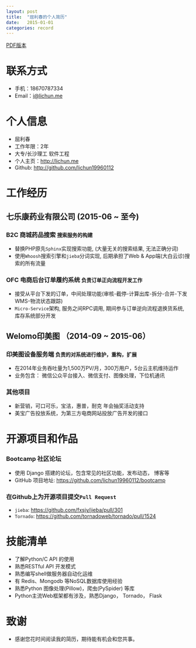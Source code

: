```yaml
---
layout: post
title:  "屈利春的个人简历"
date:   2015-01-01
categories: record
---
```

<a href="/resume.pdf" target="_blank">PDF版本</a>

# 联系方式
- 手机：18670787334
- Email：i@lichun.me

# 个人信息
- 屈利春
- 工作年限：2年
- 大专/长沙理工 软件工程 
- 个人主页：<http://lichun.me>
- Github: <http://github.com/lichun19960112>

# 工作经历

## 七乐康药业有限公司 (2015-06 ~ 至今)

### B2C 商城药品搜索 `搜索服务的构建`
- 替换PHP原先`Sphinx`实现搜索功能, (大量无关的搜索结果, 无法正确分词)
- 使用`Whoosh`搜索引擎和`jieba`分词实现, 后期承担了Web & App端(大白云诊)搜索的所有流量

### OFC 电商后台订单履约系统 `负责订单正向流程开发工作`
- 接受从平台下发的订单，中间处理功能(审核-截停-计算出库-拆分-合并-下发WMS-物流状态跟踪)
- `Micro-Service`架构, 服务之间RPC调用, 期间参与订单逆向流程退换货系统, 库存系统部分开发


## Welomo印美图 （2014-09 ~ 2015-06）

### 印美图设备服务端 `负责的对系统进行维护，重构，扩展`
- 在2014年业务吞吐量为1,500万PV/月，300万用户，5台云主机维持运作
- 业务包含： 微信公众平台接入、微信支付、图像处理，下位机通讯

### 其他项目
* 新营销，可口可乐，宝洁，惠普，耐克 年会抽奖活动支持
* 美宝广告投放系统，为第三方电商网站投放广告开发的接口


# 开源项目和作品

### Bootcamp 社区论坛
* 使用 Django 搭建的论坛，包含常见的社区功能，发布动态， 博客等
* GitHub 项目地址: <https://github.com/lichun19960112/bootcamp>

### 在Github上为开源项目提交`Pull Request`
* `jieba`: <https://github.com/fxsjy/jieba/pull/301>
* `Tornado`: <https://github.com/tornadoweb/tornado/pull/1524>


# 技能清单
* 了解Python/C API 的使用
* 熟悉RESTful API 开发模式
* 熟悉编写shell做服务器自动化运维
* 有 Redis、Mongodb 等NoSQL数据库使用经验
* 熟悉Python 图像处理(Pillow)，爬虫(PySpider) 等库
* Python主流Web框架都有涉及，熟悉Django， Tornado， Flask


# 致谢
* 感谢您花时间阅读我的简历，期待能有机会和您共事。

